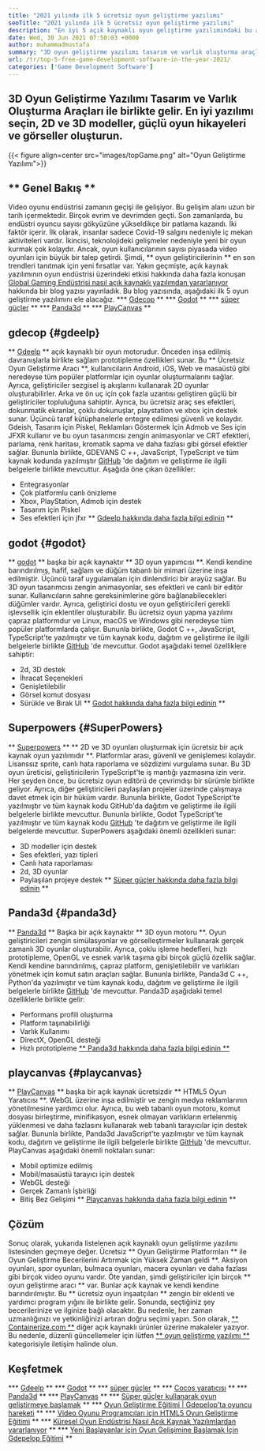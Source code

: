```yaml
---
title: "2021 yılında ilk 5 ücretsiz oyun geliştirme yazılımı" 
seoTitle: "2021 yılında ilk 5 ücretsiz oyun geliştirme yazılımı" 
description: "En iyi 5 açık kaynaklı oyun geliştirme yazılımındaki bu ayrıntılı kılavuzu okuyun. Burada listelenen tüm yazılımlar ücretsiz, kendi kendine barındırılabilir ve genişletilebilir" 
date: Wed, 30 Jun 2021 07:50:03 +0000
author: muhammadmustafa
summary: "3D oyun geliştirme yazılımı tasarım ve varlık oluşturma araçları ile birlikte gelir. En iyi yazılımı seçin, 2D & amp; 3D modeller, güçlü oyun hikayeleri ve görseller." 
url: /tr/top-5-free-game-development-software-in-the-year-2021/
categories: ['Game Development Software']
---
```


## 3D Oyun Geliştirme Yazılımı Tasarım ve Varlık Oluşturma Araçları ile birlikte gelir. En iyi yazılımı seçin, 2D ve 3D modeller, güçlü oyun hikayeleri ve görseller oluşturun.

{{< figure align=center src="images/topGame.png" alt="Oyun Geliştirme Yazılımı">}}


## ** Genel Bakış **
Video oyunu endüstrisi zamanın geçişi ile gelişiyor. Bu gelişim alanı uzun bir tarih içermektedir. Birçok evrim ve devrimden geçti. Son zamanlarda, bu endüstri oyuncu sayısı gökyüzüne yükseldikçe bir patlama kazandı. İki faktör içerir. İlk olarak, insanlar sadece Covid-19 salgını nedeniyle iç mekan aktiviteleri vardır. İkincisi, teknolojideki gelişmeler nedeniyle yeni bir oyun kurmak çok kolaydır. Ancak, oyun kullanıcılarının sayısı piyasada video oyunları için büyük bir talep getirdi. Şimdi, ** oyun geliştiricilerinin ** en son trendleri tanıtmak için yeni fırsatlar var. Yakın geçmişte, açık kaynak yazılımının oyun endüstrisi üzerindeki etkisi hakkında daha fazla konuşan [Global Gaming Endüstrisi nasıl açık kaynaklı yazılımdan yararlanıyor][1] hakkında bir blog yazısı yayınladık. Bu blog yazısında, aşağıdaki ilk 5 oyun geliştirme yazılımını ele alacağız.
  *** [Gdecop][2] **
  *** [Godot][3] **
  *** [süper güçler][4] **
  *** [Panda3d][5] **
  *** [PlayCanvas][6] **

## gdecop {#gdeelp}
** [Gdeelp][7] ** açık kaynaklı bir oyun motorudur. Önceden inşa edilmiş davranışlarla birlikte sağlam prototipleme özellikleri sunar. Bu ** Ücretsiz Oyun Geliştirme Aracı **, kullanıcıların Android, iOS, Web ve masaüstü gibi neredeyse tüm popüler platformlar için oyunlar oluşturmalarını sağlar. Ayrıca, geliştiriciler sezgisel iş akışlarını kullanarak 2D oyunlar oluşturabilirler. Arka ve ön uç için çok fazla uzantısı geliştiren güçlü bir geliştiriciler topluluğuna sahiptir. Ayrıca, bu ücretsiz araç ses efektleri, dokunmatik ekranlar, çoklu dokunuşlar, playstation ve xbox için destek sunar. Üçüncü taraf kütüphanelerle entegre edilmesi güvenli ve kolaydır. Gdeish, Tasarım için Piskel, Reklamları Göstermek İçin Admob ve Ses için JFXR kullanır ve bu oyun tasarımcısı zengin animasyonlar ve CRT efektleri, parlama, renk haritası, kromatik sapma ve daha fazlası gibi görsel efektler sağlar. Bununla birlikte, GDEVANS C ++, JavaScript, TypeScript ve tüm kaynak kodunda yazılmıştır [GitHub][8] 'de dağıtım ve geliştirme ile ilgili belgelerle birlikte mevcuttur.
Aşağıda öne çıkan özellikler:
  * Entegrasyonlar
  * Çok platformlu canlı önizleme
  * Xbox, PlayStation, Admob için destek
  * Tasarım için Piskel
  * Ses efektleri için jfxr
** [Gdeelp hakkında daha fazla bilgi edinin][9] **

## godot {#godot}
** [godot][10] ** başka bir açık kaynaktır ** 3D oyun yapımcısı **. Kendi kendine barındırılmış, hafif, sağlam ve düğüm tabanlı bir mimari üzerine inşa edilmiştir. Üçüncü taraf uygulamaları için dinlendirici bir arayüz sağlar. Bu 3D oyun tasarımcısı zengin animasyonlar, ses efektleri ve canlı bir editör sunar. Kullanıcıların sahne gereksinimlerine göre bağlanabilecekleri düğümler vardır. Ayrıca, geliştirici dostu ve oyun geliştiricileri gerekli işlevsellik için eklentiler oluşturabilir. Bu ücretsiz oyun yapma yazılımı çapraz platformdur ve Linux, macOS ve Windows gibi neredeyse tüm popüler platformlarda çalışır. Bununla birlikte, Godot C ++, JavaScript, TypeScript'te yazılmıştır ve tüm kaynak kodu, dağıtım ve geliştirme ile ilgili belgelerle birlikte [GitHub][11] 'de mevcuttur.
Godot aşağıdaki temel özelliklere sahiptir:
  * 2d, 3D destek
  * İhracat Seçenekleri
  * Genişletilebilir
  * Görsel komut dosyası
  * Sürükle ve Bırak UI
** [Godot hakkında daha fazla bilgi edinin][12] **

## Superpowers {#SuperPowers}
** [Superpowers][13] ** ** 2D ve 3D oyunları oluşturmak için ücretsiz bir açık kaynak oyun yazılımıdır **. Platformlar arası, güvenli ve genişlemesi kolaydır. Lisanssız sprite, canlı hata raporlama ve sözdizimi vurgulama sunar. Bu 3D oyun üreticisi, geliştiricilerin TypeScript'te iş mantığı yazmasına izin verir. Her şeyden önce, bu ücretsiz oyun editörü de çevrimdışı bir sürümle birlikte geliyor. Ayrıca, diğer geliştiricileri paylaşılan projeler üzerinde çalışmaya davet etmek için bir hüküm vardır. Bununla birlikte, Godot TypeScript'te yazılmıştır ve tüm kaynak kodu GitHub'da dağıtım ve geliştirme ile ilgili belgelerle birlikte mevcuttur. Bununla birlikte, Godot TypeScript'te yazılmıştır ve tüm kaynak kodu [GitHub][14] 'te dağıtım ve geliştirme ile ilgili belgelerde mevcuttur.
SuperPowers aşağıdaki önemli özellikleri sunar:
  * 3D modeller için destek
  * Ses efektleri, yazı tipleri
  * Canlı hata raporlaması
  * 2d, 3D oyunlar
  * Paylaşılan projeye destek
** [Süper güçler hakkında daha fazla bilgi edinin][15] **

## Panda3d {#panda3d}
** [Panda3d][16] ** Başka bir açık kaynaktır ** 3D oyun motoru **. Oyun geliştiricileri zengin simülasyonlar ve görselleştirmeler kullanarak gerçek zamanlı 3D oyunlar oluşturabilir. Ayrıca, çoklu işleme hedefleri, hızlı prototipleme, OpenGL ve esnek varlık taşıma gibi birçok güçlü özellik sağlar. Kendi kendine barındırılmış, çapraz platform, genişletilebilir ve varlıkları yönetmek için komut satırı araçları sağlar. Bununla birlikte, Panda3d C ++, Python'da yazılmıştır ve tüm kaynak kodu, dağıtım ve geliştirme ile ilgili belgelerle birlikte [GitHub][17] 'de mevcuttur.
Panda3D aşağıdaki temel özelliklerle birlikte gelir:
  * Performans profili oluşturma
  * Platform taşınabilirliği
  * Varlık Kullanımı
  * DirectX, OpenGL desteği
  * Hızlı prototipleme
[** Panda3d hakkında daha fazla bilgi edinin **][18]

## playcanvas {#playcanvas}
** [PlayCanvas][19] ** başka bir açık kaynak ücretsizdir ** HTML5 Oyun Yaratıcısı **. WebGL üzerine inşa edilmiştir ve zengin medya reklamlarının yönetilmesine yardımcı olur. Ayrıca, bu web tabanlı oyun motoru, komut dosyası birleştirme, minifikasyon, esnek olmayan varlıkların ertelenmiş yüklenmesi ve daha fazlasını kullanarak web tabanlı tarayıcılar için destek sağlar. Bununla birlikte, Panda3d JavaScript'te yazılmıştır ve tüm kaynak kodu, dağıtım ve geliştirme ile ilgili belgelerle birlikte [GitHub][20] 'de mevcuttur.
PlayCanvas aşağıdaki önemli noktaları sunar:
  * Mobil optimize edilmiş
  * Mobil/masaüstü tarayıcı için destek
  * WebGL desteği
  * Gerçek Zamanlı İşbirliği
  * Bitiş Bez Gelişimi
** [Playcanvas hakkında daha fazla bilgi edinin][21] **

## Çözüm
Sonuç olarak, yukarıda listelenen açık kaynaklı oyun geliştirme yazılımı listesinden geçmeye değer. Ücretsiz ** Oyun Geliştirme Platformları ** ile Oyun Geliştirme Becerilerini Artırmak için Yüksek Zaman geldi **. Aksiyon oyunları, spor oyunları, bulmaca oyunları, macera oyunları ve daha fazlası gibi birçok video oyunu vardır. Öte yandan, şimdi geliştiriciler için birçok ** oyun geliştirme aracı ** var. Bunlar açık kaynak ve kendi kendine barındırılmıştır. Bu ** ücretsiz oyun inşaatçıları ** zengin bir eklenti ve yardımcı program yığını ile birlikte gelir. Sonunda, seçtiğiniz şey becerilerinize ve ilginize bağlı olacaktır. Bu nedenle, her zaman uzmanlığınızı ve yetkinliğinizi artıran doğru seçimi yapın.
Son olarak, [** Containerize.com **][22] diğer açık kaynaklı ürünler üzerine makaleler yazıyor. Bu nedenle, düzenli güncellemeler için lütfen [** oyun geliştirme yazılımı **][23] kategorisiyle iletişim halinde olun.

## Keşfetmek
  *** [Gdeelp][7] **
  *** [Godot][10] **
  *** [süper güçler][13] **
  *** [Cocos yaratıcısı][24] **
  *** [Panda3d][16] **
  *** [PlayCanvas][19] **
  *** [Süper güçler kullanarak oyun geliştirmeye başlamak][25] **
  *** [Oyun Geliştirme Eğitimi | Gdepelop'ta oyuncu hareketi][26] **
  *** [Video Oyunu Programcıları için HTML5 Oyun Geliştirme Eğitimi][27] **
  *** [Küresel Oyun Endüstrisi Nasıl Açık Kaynak Yazılımlardan yararlanıyor][1] **
  *** [Yeni Başlayanlar için Oyun Gelişimine Başlamak İçin Gdepelop Eğitimi][28] **

  
[1]: https://blog.containerize.com/game-development-software/how-global-gaming-market-leveraging-open-source-software/
[2]: #GDevelop
[3]: #Godot
[4]: #Superpowers
[5]: #Panda3D
[6]: #PlayCanvas
[7]: https://products.containerize.com/game-development-software/gdevelop/
[8]: https://github.com/4ian/GDevelop
[9]: https://gdevelop-app.com/
[10]: https://products.containerize.com/game-development-software/godot/
[11]: https://github.com/godotengine/godot
[12]: https://godotengine.org/
[13]: https://products.containerize.com/game-development-software/superpowers/
[14]: https://github.com/superpowers/superpowers-core
[15]: http://superpowers-html5.com/index.en.html
[16]: https://products.containerize.com/game-development-software/panda3d/
[17]: https://github.com/panda3d/panda3d
[18]: https://www.panda3d.org/
[19]: https://products.containerize.com/game-development-software/playcanvas/
[20]: https://github.com/playcanvas/engine
[21]: https://playcanvas.com/
[22]: https://www.containerize.com/
[23]: https://products.containerize.com/game-development-software/
[24]: https://products.containerize.com/game-development-software/cocos-creator/
[25]: https://blog.containerize.com/game-development-software/superpowers-animation-getting-started-with-game-development/
[26]: https://blog.containerize.com/game-development-software/game-development-tutorial-player-movement-in-gdevelop/
[27]: https://blog.containerize.com/2021/05/19/html5-game-development-tutorial-for-video-game-programmers/
[28]: https://blog.containerize.com/game-development-software/game-development-tutorial-player-movement-in-gdevelop/
